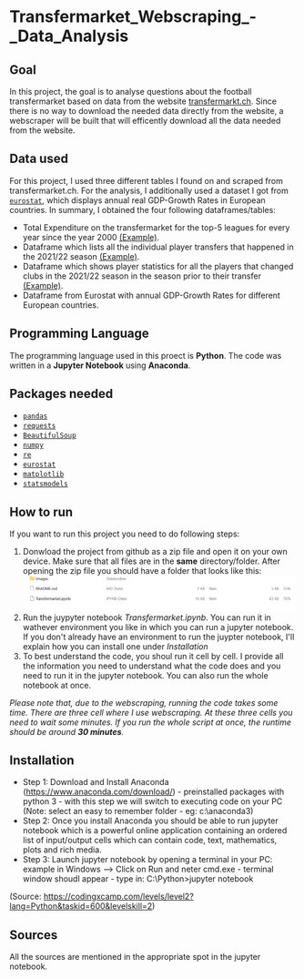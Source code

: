 # Transfermarket_Webscraping_-_Data_Analysis
## Goal
In this project, the goal is to analyse questions about the football transfermarket based on data from the website [transfermarkt.ch](https://www.transfermarkt.ch/). Since there is no way to download the needed data directly from the website, a webscraper will be built that will efficently download all the data needed from the website.
## Data used
For this project, I used three different tables I found on and scraped from transfermarket.ch. For the analysis, I additionally used a dataset I got from [`eurostat`](https://pypi.org/project/eurostat/), which displays annual real GDP-Growth Rates in European countries. In summary, I obtained the four following dataframes/tables:
- Total Expenditure on the transfermarket for the top-5 leagues for every year since the year 2000 [(Example)](https://www.transfermarkt.ch/transfers/transfersalden/statistik/plus/0?sa=&saison_id=2022&saison_id_bis=2022&land_id=&nat=&pos=&w_s).
- Dataframe which lists all the individual player transfers that happened in the 2021/22 season [(Example)](https://www.transfermarkt.ch/transfers/saisontransfers/statistik/top/saison_id/2021/transferfenster/alle/land_id//ausrichtung//spielerposition_id//altersklasse//leihe//plus/1/galerie/0/page/).
- Dataframe which shows player statistics for all the players that changed clubs in the 2021/22 season in the season prior to their transfer [(Example)](https://www.transfermarkt.co.uk/Jack-Grealish/leistungsdatendetails/spieler/203460/saison/2020/verein/0/liga/0/wettbewerb//pos/0/trainer_id/0/plus/1).
- Dataframe from Eurostat with annual GDP-Growth Rates for different European countries.

## Programming Language
The programming language used in this proect is **Python**. The code was written in a **Jupyter Notebook** using **Anaconda**.
## Packages needed
- [`pandas`](https://pandas.pydata.org/docs/)
- [`requests`](https://requests.readthedocs.io/en/latest/)
- [`BeautifulSoup`](https://beautiful-soup-4.readthedocs.io/en/latest/)
- [`numpy`](https://numpy.org/doc/stable/)
- [`re`](https://docs.python.org/3/library/re.html)
- [`eurostat`](https://pypi.org/project/eurostat/)
- [`matplotlib`](https://matplotlib.org/)
- [`statsmodels`](https://www.statsmodels.org/stable/index.html)
## How to run
If you want to run this project you need to do following steps:
1. Donwload the project from github as a zip file and open it on your own device. Make sure that all files are in the **same** directory/folder. After opening the zip file you should have a folder that looks like this:
![](Images/Depository.png)
2. Run the juypyter notebook *Transfermarket.ipynb*. You can run it in wathever environment you like in which you can run a jupyter notebook. If you don't already have an environment to run the juypter notebook, I'll explain how you can install one under *Installation*
3. To best understand the code, you shoul run it cell by cell. I provide all the information you need to understand what the code does and you need to run it in the jupyter notebook. You can also run the whole notebook at once.

*Please note that, due to the webscraping, running the code takes some time. There are three cell where I use webscraping. At these three cells you need to wait some minutes. If you run the whole script at once, the runtime should be around **30 minutes**.*

## Installation

- Step 1: Download and Install Anaconda (https://www.anaconda.com/download/) - preinstalled packages with python 3 - with this step we will switch to executing code on your PC (Note: select an easy to remember folder - eg: c:\anaconda3)
- Step 2: Once you install Anaconda you should be able to run jupyter notebook which is a powerful online application containing an ordered list of input/output cells which can contain code, text, mathematics, plots and rich media.
- Step 3: Launch jupyter notebook by opening a terminal in your PC: example in Windows --> Click on Run and neter cmd.exe - terminal window shoudl appear - type in: C:\Python>jupyter notebook

(Source: https://codingxcamp.com/levels/level2?lang=Python&taskid=600&levelskill=2)

## Sources
All the sources are mentioned in the appropriate spot in the jupyter notebook.

